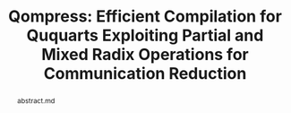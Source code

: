 ---
title: "Qompress: Efficient Compilation for Ququarts Exploiting Partial and Mixed Radix Operations for Communication Reduction"
layout: project
publisher: 28th ACM International Conference on Architectural Support for Programming Languages and Operating Systems (ASPLOS)
image: /assets/img/projects/qompress/mixed-radix.png
abstract: abstract.md
items:
    - name: PDF
      link: /assets/papers/qompress.pdf
    - name: ACM Digital Library
      link: https://dl.acm.org/doi/10.1145/3575693.3575726
    - name: arXiv
      link: https://arxiv.org/abs/2303.00658
authors:
    - name: "Andrew Litteken"
      link: http://andrewlitteken.com/
      affiliation: University of Chicago
    - name: "Lennart Maximilian Seifert"
      link: https://scholar.google.com/citations?user=k6RYl7kAAAAJ&hl=en&inst=5778974199078678248
      affiliation: University of Chicago
    - name: "Jason Chadwick"
      affiliation: University of Chicago
    - name: "Natalia Nottingham"
      link: 
      affiliation: University of Chicago
    - name: "Jonathan M. Baker"
      link: https://www.jonathanmarkbaker.com/
      affiliation: University of Chicago
    - name: "Frederic T. Chong"
      link: https://people.cs.uchicago.edu/~ftchong/
      affiliation: University of Chicago
      last: true
figures:
    - file: /assets/img/projects/qompress/02_qudit_gates.png
      caption: 02_qudit_gates.md
    - file: /assets/img/projects/qompress/03_state_evs.png
      caption: 03_state_evs.md
      width: 100%
    - file: /assets/img/projects/qompress/05_cycles.png
      caption: 05_cycles.md
      width: 100%
    - file: /assets/img/projects/qompress/07_combined_strategies.png
      caption: 07_combined_strategies.md
      width: 100%
    - file: /assets/img/projects/qompress/10_combined_strategies.png
      caption: 10_combined_strategies.md
      width: 100%
    - file: /assets/img/projects/qompress/13_eps_hardware.png
      caption: 13_eps_hardware.md
---